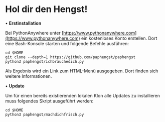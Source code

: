 # Hol dir den Hengst!

&bull; **Erstinstallation**

Bei PythonAnywhere unter [https://www.pythonanywhere.com](https://www.pythonanywhere.com) ein kostenloses Konto erstellen. Dort eine Bash-Konsole starten und folgende Befehle ausführen:

    cd $HOME
    git clone --depth=1 https://github.com/paphengst/paphengst
    python3 paphengst/ichbrauchedich.py

Als Ergebnis wird ein Link zum HTML-Menü ausgegeben. Dort finden sich weitere Informationen.


&bull; **Update**

Um für einen bereits existierenden lokalen Klon alle Updates zu installieren muss folgendes Skript ausgeführt werden:

    cd $HOME
    python3 paphengst/machdichfrisch.py
